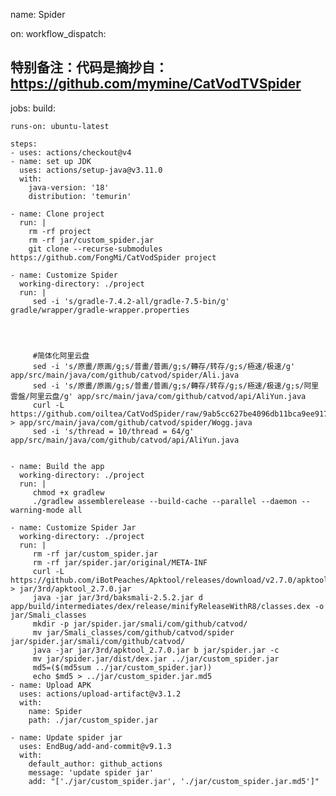 name: Spider

on:
  workflow_dispatch:
## 特别备注：代码是摘抄自：https://github.com/mymine/CatVodTVSpider
jobs:
  build:

    runs-on: ubuntu-latest

    steps:
    - uses: actions/checkout@v4
    - name: set up JDK
      uses: actions/setup-java@v3.11.0
      with:
        java-version: '18'
        distribution: 'temurin'
        
    - name: Clone project
      run: |
        rm -rf project
        rm -rf jar/custom_spider.jar
        git clone --recurse-submodules https://github.com/FongMi/CatVodSpider project
      
    - name: Customize Spider
      working-directory: ./project
      run: |
         sed -i 's/gradle-7.4.2-all/gradle-7.5-bin/g' gradle/wrapper/gradle-wrapper.properties
         
        
         
         
         #简体化阿里云盘
         sed -i 's/原畫/原画/g;s/普畫/普画/g;s/轉存/转存/g;s/極速/极速/g' app/src/main/java/com/github/catvod/spider/Ali.java
         sed -i 's/原畫/原画/g;s/普畫/普画/g;s/轉存/转存/g;s/極速/极速/g;s/阿里雲盤/阿里云盘/g' app/src/main/java/com/github/catvod/api/AliYun.java
         curl -L https://github.com/oiltea/CatVodSpider/raw/9ab5cc627be4096db11bca9ee9177c13014ddadd/app/src/main/java/com/github/catvod/spider/Wogg.java > app/src/main/java/com/github/catvod/spider/Wogg.java
         sed -i 's/thread = 10/thread = 64/g' app/src/main/java/com/github/catvod/api/AliYun.java


    - name: Build the app
      working-directory: ./project
      run: |        
         chmod +x gradlew
         ./gradlew assemblerelease --build-cache --parallel --daemon --warning-mode all
         
    - name: Customize Spider Jar
      working-directory: ./project
      run: |        
         rm -rf jar/custom_spider.jar
         rm -rf jar/spider.jar/original/META-INF
         curl -L https://github.com/iBotPeaches/Apktool/releases/download/v2.7.0/apktool_2.7.0.jar > jar/3rd/apktool_2.7.0.jar
         java -jar jar/3rd/baksmali-2.5.2.jar d app/build/intermediates/dex/release/minifyReleaseWithR8/classes.dex -o jar/Smali_classes
         mkdir -p jar/spider.jar/smali/com/github/catvod/
         mv jar/Smali_classes/com/github/catvod/spider jar/spider.jar/smali/com/github/catvod/         
         java -jar jar/3rd/apktool_2.7.0.jar b jar/spider.jar -c
         mv jar/spider.jar/dist/dex.jar ../jar/custom_spider.jar
         md5=($(md5sum ../jar/custom_spider.jar))
         echo $md5 > ../jar/custom_spider.jar.md5
    - name: Upload APK
      uses: actions/upload-artifact@v3.1.2
      with:
        name: Spider
        path: ./jar/custom_spider.jar

    - name: Update spider jar      
      uses: EndBug/add-and-commit@v9.1.3
      with:
        default_author: github_actions
        message: 'update spider jar'
        add: "['./jar/custom_spider.jar', './jar/custom_spider.jar.md5']"        
